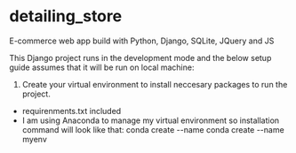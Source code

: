 # detailing_store
E-commerce web app build with Python, Django, SQLite, JQuery and JS

This Django project runs in the development mode and the below setup guide assumes that it will be run on local machine:

1. Create your virtual environment to install neccesary packages to run the project.
  - requirenments.txt included
  - I am using Anaconda to manage my virtual environment so installation command will look like that:
    conda create --name conda create --name myenv
